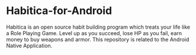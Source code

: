 # Habitica-for-Android
  Habitica is an open source habit building program which treats your life like a Role Playing Game. Level up as you succeed, lose HP as you fail, earn money to buy weapons and armor. This repository is related to the Android Native Application.
